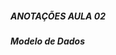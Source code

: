 <!--
Nesta videoaula dedicada ao Modelo Entidade-Relacionamento (MER), são abordados elementos essenciais da modelagem de dados, com foco em entidades, atributos e chaves. São explorados elementos como atributos, tanto simples quanto compostos, além de tipos de atributos, como univalorados e multivalorados. O conceito de chave é detalhado, enfatizando a identificação única de entidades. O contexto prático é enriquecido com exemplos e heurísticas, proporcionando uma compreensão sólida dos fundamentos do MER.
-->

##### **ANOTAÇÕES AULA 02**

##### **Modelo de Dados**